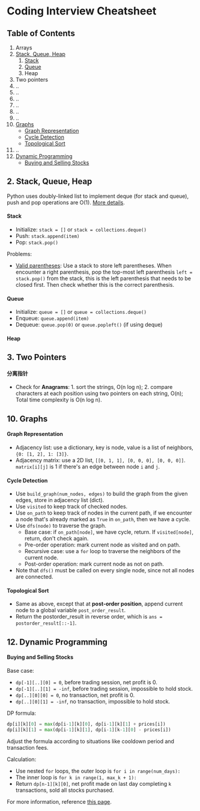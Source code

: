 # Coding Interview Cheatsheet

## Table of Contents
1. Arrays
2. [Stack, Queue, Heap](#2-stack-queue-heap)
   1. [Stack](#stack)
   2. [Queue](#queue)
   3. Heap
3. Two pointers
4. ..
5. ..
6. ..
7. ..
8. ..
9. ..
10. [Graphs](#10-graphs)
    - [Graph Representation](#graph-representation)
    - [Cycle Detection](#cycle-detection)
    - [Topological Sort](#topological-sort)
11. ..
12. [Dynamic Programming](#12-dynamic-programming)
    - [Buying and Selling Stocks](#buying-and-selling-stocks)

## 2. Stack, Queue, Heap
Python uses doubly-linked list to implement deque (for stack and queue), push and pop operations are O(1).
[More details](./heap_stack_queue/README.md).

#### Stack
- Initialize: `stack = []` or `stack = collections.deque()`
- Push: `stack.append(item)`
- Pop: `stack.pop()`

Problems:
- [Valid parentheses](./heap_stack_queue/valid_parentheses.py): Use a stack to store left parentheses. When encounter a right parenthesis, pop the top-most left parenthesis `left = stack.pop()` from the stack, this is the left parenthesis that needs to be closed first. Then check whether this is the correct parenthesis.

#### Queue
- Initialize: `queue = []` or `queue = collections.deque()`
- Enqueue: `queue.append(item)`
- Dequeue: `queue.pop(0)` or `queue.popleft()` (if using deque)

#### Heap

## 3. Two Pointers

#### 

#### 

#### 分离指针
- Check for **Anagrams**: 1. sort the strings, O(n log n); 2. compare characters at each position using two pointers on each string, O(n); Total time complexity is O(n log n).

## 10. Graphs

#### Graph Representation
- Adjacency list: use a dictionary, key is node, value is a list of neighbors, `{0: [1, 2], 1: [3]}`.
- Adjacency matrix: use a 2D list, `[[0, 1, 1], [0, 0, 0], [0, 0, 0]]`. `matrix[i][j]` is 1 if there's an edge between node `i` and `j`.

#### Cycle Detection
- Use `build_graph(num_nodes, edges)` to build the graph from the given edges, store in adjacency list (dict).
- Use `visited` to keep track of checked nodes.
- Use `on_path` to keep track of nodes in the current path, if we encounter a node that's already marked as `True` in `on_path`, then we have a cycle.
- Use `dfs(node)` to traverse the graph.
  - Base case: if `on_path[node]`, we have cycle, return. If `visited[node]`, return, don't check again.
  - Pre-order operation: mark current node as visited and on path.
  - Recursive case: use a `for` loop to traverse the neighbors of the current node.
  - Post-order operation: mark current node as not on path.
- Note that `dfs()` must be called on every single node, since not all nodes are connected.

#### Topological Sort
- Same as above, except that at **post-order position**, append current node to a global variable `post_order_result`.
- Return the postorder_result in reverse order, which is `ans = postorder_result[::-1]`.


## 12. Dynamic Programming

#### Buying and Selling Stocks

Base case:
- `dp[-1][..][0] = 0`, before trading session, net profit is 0.
- `dp[-1][..][1] = -inf`, before trading session, impossible to hold stock.
- `dp[..][0][0] = 0`, no transaction, net profit is 0.
- `dp[..][0][1] = -inf`, no transaction, impossible to hold stock.

DP formula:
```python
dp[i][k][0] = max(dp[i-1][k][0], dp[i-1][k][1] + prices[i])
dp[i][k][1] = max(dp[i-1][k][1], dp[i-1][k-1][0] - prices[i])
```
Adjust the formula according to situations like cooldown period and transaction fees.

Calculation:
- Use nested `for` loops, the outer loop is `for i in range(num_days):`
- The inner loop is `for k in range(1, max_k + 1):`
- Return `dp[n-1][k][0]`, net profit made on last day completing `k` transactions, sold all stocks purchased.

For more information, reference [this page](./buy_and_sell_stocks/README.md).


